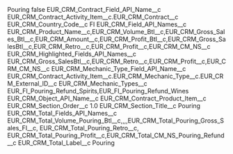 <?xml version="1.0" encoding="UTF-8"?>
<CustomMetadata xmlns="http://soap.sforce.com/2006/04/metadata" xmlns:xsi="http://www.w3.org/2001/XMLSchema-instance" xmlns:xsd="http://www.w3.org/2001/XMLSchema">
    <label>Pouring</label>
    <protected>false</protected>
    <values>
        <field>EUR_CRM_Contract_Field_API_Name__c</field>
        <value xsi:type="xsd:string">EUR_CRM_Contract_Activity_Item__c.EUR_CRM_Contract__c</value>
    </values>
    <values>
        <field>EUR_CRM_Country_Code__c</field>
        <value xsi:type="xsd:string">FI</value>
    </values>
    <values>
        <field>EUR_CRM_Field_API_Names__c</field>
        <value xsi:type="xsd:string">EUR_CRM_Product_Name__c,EUR_CRM_Volume_Btl__c,EUR_CRM_Gross_Sales_Btl__c,EUR_CRM_Amount__c,EUR_CRM_Profit_Btl__c,EUR_CRM_Gross_SalesBtl__c,EUR_CRM_Retro__c,EUR_CRM_Profit__c,EUR_CRM_CM_NS__c</value>
    </values>
    <values>
        <field>EUR_CRM_Highlighted_Fields_API_Names__c</field>
        <value xsi:type="xsd:string">EUR_CRM_Gross_SalesBtl__c,EUR_CRM_Retro__c,EUR_CRM_Profit__c,EUR_CRM_CM_NS__c</value>
    </values>
    <values>
        <field>EUR_CRM_Mechanic_Type_Field_API_Name__c</field>
        <value xsi:type="xsd:string">EUR_CRM_Contract_Activity_Item__c.EUR_CRM_Mechanic_Type__c.EUR_CRM_External_ID__c</value>
    </values>
    <values>
        <field>EUR_CRM_Mechanic_Types__c</field>
        <value xsi:type="xsd:string">EUR_FI_Pouring_Refund_Spirits,EUR_FI_Pouring_Refund_Wines</value>
    </values>
    <values>
        <field>EUR_CRM_Object_API_Name__c</field>
        <value xsi:type="xsd:string">EUR_CRM_Contract_Product_Item__c</value>
    </values>
    <values>
        <field>EUR_CRM_Section_Order__c</field>
        <value xsi:type="xsd:double">1.0</value>
    </values>
    <values>
        <field>EUR_CRM_Section_Title__c</field>
        <value xsi:type="xsd:string">Pouring</value>
    </values>
    <values>
        <field>EUR_CRM_Total_Fields_API_Names__c</field>
        <value xsi:type="xsd:string">EUR_CRM_Total_Volume_Pouring_Btl__c,,,,EUR_CRM_Total_Pouring_Gross_Sales_FI__c, EUR_CRM_Total_Pouring_Retro__c, EUR_CRM_Total_Pouring_Profit__c,EUR_CRM_Total_CM_NS_Pouring_Refund__c</value>
    </values>
    <values>
        <field>EUR_CRM_Total_Label__c</field>
        <value xsi:type="xsd:string">Pouring</value>
    </values>
</CustomMetadata>
